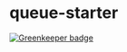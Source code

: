 # queue-starter

[![Greenkeeper badge](https://badges.greenkeeper.io/violinist-dev/queue-starter.svg)](https://greenkeeper.io/)